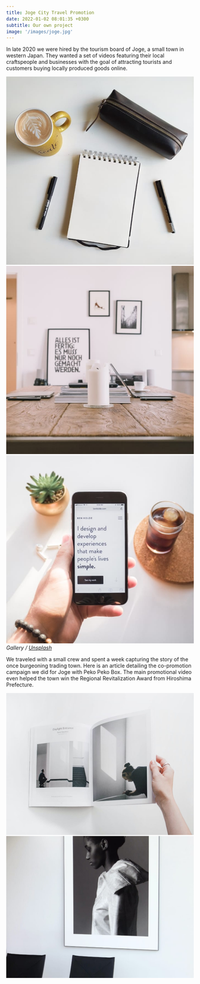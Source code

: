 ```yaml
---
title: Joge City Travel Promotion
date: 2022-01-02 08:01:35 +0300
subtitle: Our own project
image: '/images/joge.jpg'
---
```


In late 2020 we were hired by the tourism board of Joge, a small town in western Japan. They wanted a set of videos featuring their local craftspeople and businesses with the goal of attracting tourists and customers buying locally produced goods online.

<div class="gallery-box">
  <div class="gallery">
    <img src="/images/project-example-1.jpg" loading="lazy" alt="Project">
    <img src="/images/project-example-2.jpg" loading="lazy" alt="Project">
    <img src="/images/project-example-3.jpg" loading="lazy" alt="Project">
  </div>
  <em>Gallery / <a href="https://unsplash.com/" target="_blank">Unsplash</a></em>
</div>

We traveled with a small crew and spent a week capturing the story of the once burgeoning trading town. Here is an article detailing the co-promotion campaign we did for Joge with Peko Peko Box. The main promotional video even helped the town win the Regional Revitalization Award from Hiroshima Prefecture.

<div class="gallery-box">
  <div class="gallery">
    <img src="/images/project-example-4.jpg" loading="lazy" alt="Project">
    <img src="/images/project-example-5.jpg" loading="lazy" alt="Project">
  </div>
</div>

